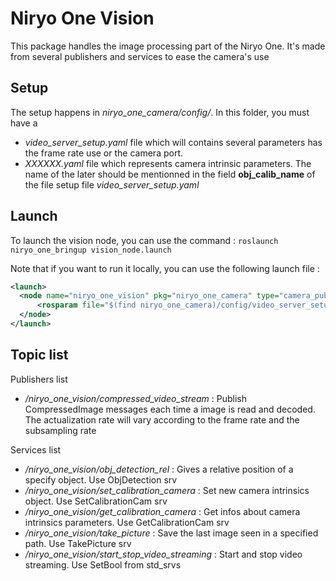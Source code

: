 # Niryo One Vision
This package handles the image processing part of the Niryo One.
It's made from several publishers and services to ease the camera's use

## Setup
The setup happens in _niryo_one_camera/config/_. In this folder, you must have a
- _video_server_setup.yaml_ file which will contains several parameters has the frame rate use or the camera port.
- _XXXXXX.yaml_ file which represents camera intrinsic parameters. The name of the later should be mentionned
in the field **obj_calib_name** of the file setup file _video_server_setup.yaml_


## Launch
To launch the vision node, you can use the command :
`roslaunch niryo_one_bringup vision_node.launch`

Note that if you want to run it locally, you can use the following launch file : 
```xml
<launch>
  <node name="niryo_one_vision" pkg="niryo_one_camera" type="camera_publisher_and_services.py" output="screen">
      <rosparam file="$(find niryo_one_camera)/config/video_server_setup_local.yaml"/>
  </node>
</launch>
```

## Topic list

Publishers list
- _/niryo_one_vision/compressed_video_stream_ : Publish CompressedImage messages
each time a image is read and decoded. The actualization rate will vary according
to the frame rate and the subsampling rate

Services list
- _/niryo_one_vision/obj_detection_rel_ : Gives a relative position of a 
specify object. Use ObjDetection srv
- _/niryo_one_vision/set_calibration_camera_ : Set new camera intrinsics object.
 Use SetCalibrationCam srv
- _/niryo_one_vision/get_calibration_camera_ : Get infos about camera intrinsics parameters.
Use GetCalibrationCam srv
- _/niryo_one_vision/take_picture_ : Save the last image seen in a specified path. Use TakePicture srv
- _/niryo_one_vision/start_stop_video_streaming_ : Start and stop video streaming. Use SetBool from std_srvs